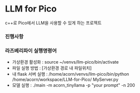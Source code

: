 # LLM for Pico
 c++로 Pico에서 LLM을 사용할 수 있게 하는 프로젝트

### 진행사항


### 라즈베리파이 실행명령어
- 가상환경 활성화 : source ~/venvs/llm-pico/bin/activate
- 파일 실행 방법 : [가상환경 경로 내 파일위치]  
- 내 flask 서버 실행 : /home/acorn/venvs/llm-pico/bin/python /home/acorn/workspace/LLM-for-Pico/
MyServer.py
- 모델 실행 : ./main -m acorn_tinyllama -p "your prompt" -n 200